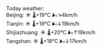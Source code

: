 Today weather:  
Beijing: ☀️   🌡️+19°C 🌬️↘4km/h  
Tianjin: ☀️   🌡️+19°C 🌬️↓19km/h  
Shijiazhuang: ☀️   🌡️+20°C 🌬️↑19km/h  
Tangshan: ☀️   🌡️+18°C 🌬️↓17km/h  
